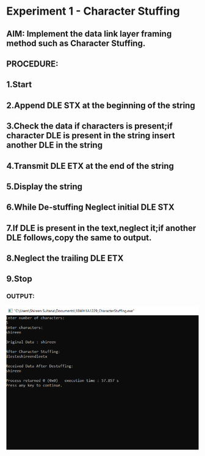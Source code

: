 # Experiment 1 - Character Stuffing

## AIM: Implement the data link layer framing method such as Character Stuffing.

## PROCEDURE: 
## 1.Start
## 2.Append DLE STX at the beginning of the string
## 3.Check the data if characters is present;if character DLE is present in the string insert another DLE in the string 
## 4.Transmit DLE ETX at the end of the string 
## 5.Display the string 
## 6.While De-stuffing Neglect initial DLE STX
## 7.If DLE is present in the text,neglect it;if another DLE follows,copy the same to output.
## 8.Neglect the trailing DLE ETX
## 9.Stop

### OUTPUT:
![output](CharacteStuffing.png)
